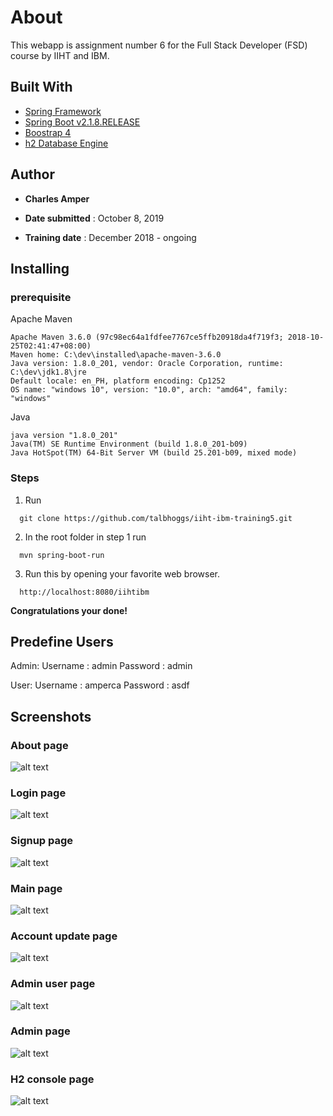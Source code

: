 # About

This webapp is assignment number 6 for the Full Stack Developer (FSD) course by IIHT and IBM.

## Built With
* [Spring Framework](https://spring.io/projects/spring-framework)
* [Spring Boot v2.1.8.RELEASE](https://spring.io/projects/spring-boot)
* [Boostrap 4](https://https://getbootstrap.com)
* [h2 Database Engine](https://www.h2database.com)

## Author
* **Charles Amper**

* **Date submitted** : October 8, 2019
* **Training date** : December 2018 - ongoing

## Installing
### prerequisite

Apache Maven

```
Apache Maven 3.6.0 (97c98ec64a1fdfee7767ce5ffb20918da4f719f3; 2018-10-25T02:41:47+08:00)
Maven home: C:\dev\installed\apache-maven-3.6.0
Java version: 1.8.0_201, vendor: Oracle Corporation, runtime: C:\dev\jdk1.8\jre
Default locale: en_PH, platform encoding: Cp1252
OS name: "windows 10", version: "10.0", arch: "amd64", family: "windows"

```

Java 

```
java version "1.8.0_201"
Java(TM) SE Runtime Environment (build 1.8.0_201-b09)
Java HotSpot(TM) 64-Bit Server VM (build 25.201-b09, mixed mode)

```


### Steps

1. Run
```
  git clone https://github.com/talbhoggs/iiht-ibm-training5.git
```
2. In the root folder in step 1 run 
```
  mvn spring-boot-run
```

3. Run this by opening your favorite web browser.

 ```
   http://localhost:8080/iihtibm
 ```

**Congratulations your done!**

## Predefine Users

Admin:
Username : admin
Password : admin

User:
Username : amperca
Password : asdf

## Screenshots

### About page
![alt text](about.PNG)

### Login page
![alt text](login.PNG)

### Signup page
![alt text](signup.PNG)

### Main page
![alt text](main.PNG)

### Account update page
![alt text](accountupdate.PNG)

### Admin user page
![alt text](adminuser.PNG)

### Admin page
![alt text](adminpage.PNG)

### H2 console page
![alt text](h2console.PNG)


